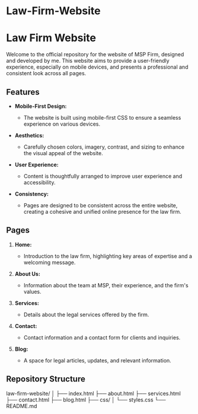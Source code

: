 # Law-Firm-Website
# Law Firm Website

Welcome to the official repository for the website of MSP Firm, designed and developed by me. This website aims to provide a user-friendly experience, especially on mobile devices, and presents a professional and consistent look across all pages.

## Features

- **Mobile-First Design:**
  - The website is built using mobile-first CSS to ensure a seamless experience on various devices.

- **Aesthetics:**
  - Carefully chosen colors, imagery, contrast, and sizing to enhance the visual appeal of the website.

- **User Experience:**
  - Content is thoughtfully arranged to improve user experience and accessibility.

- **Consistency:**
  - Pages are designed to be consistent across the entire website, creating a cohesive and unified online presence for the law firm.

## Pages

1. **Home:**
   - Introduction to the law firm, highlighting key areas of expertise and a welcoming message.

2. **About Us:**
   - Information about the team at MSP, their experience, and the firm's values.

3. **Services:**
   - Details about the legal services offered by the firm.

4. **Contact:**
   - Contact information and a contact form for clients and inquiries.

5. **Blog:**
   - A space for legal articles, updates, and relevant information.

## Repository Structure

law-firm-website/
│
├── index.html
├── about.html
├── services.html
├── contact.html
├── blog.html
├── css/
│ └── styles.css
└── README.md
